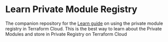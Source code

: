 # Learn Private Module Registry

The companion repository for the [Learn guide](https://learn.hashicorp.com/terraform/modules/private-modules) on using the private module registry in Terraform Cloud.
This is the best way to learn about the Private Modules and store in Private Registry on Terraform Cloud
